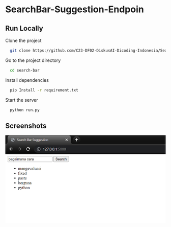 # SearchBar-Suggestion-Endpoin

## Run Locally

Clone the project

```bash
  git clone https://github.com/C23-DF02-DiskusAI-Dicoding-Indonesia/SearchBar-Suggestion-Endpoint.git
```

Go to the project directory

```bash
  cd search-bar
```

Install dependencies

```bash
  pip Install -r requirement.txt
```

Start the server

```bash
  python run.py
```




## Screenshots

<img src="/search-bar/static/images/search.png"></img>
